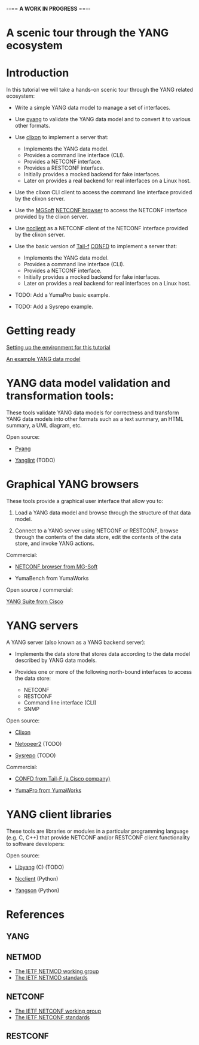 --== **A WORK IN PROGRESS** ==--

# A scenic tour through the YANG ecosystem

# Introduction

In this tutorial we will take a hands-on scenic tour through the YANG related ecosystem:

 * Write a simple YANG data model to manage a set of interfaces.

 * Use [pyang](https://github.com/mbj4668/pyang) to validate the YANG data model and to convert it
   to various other formats.

 * Use [clixon](https://clixon-docs.readthedocs.io/en/latest/) to implement a server that:
   - Implements the YANG data model.
   - Provides a command line interface (CLI).
   - Provides a NETCONF interface.
   - Provides a RESTCONF interface.
   - Initially provides a mocked backend for fake interfaces.
   - Later on provides a real backend for real interfaces on a Linux host.

* Use the clixon CLI client to access the command line interface provided by the clixon server.

* Use the [MGSoft](https://www.mg-soft.si/) [NETCONF browser](https://www.mg-soft.si/) to access
  the NETCONF interface provided by the clixon server.

* Use [ncclient](https://github.com/ncclient/ncclient) as a NETCONF client of the NETCONF
  interface provided by the clixon server.

* Use the basic version of [Tail-f](https://www.tail-f.com/)
   [CONFD](https://www.tail-f.com/confd-basic/) to implement a server that:
   - Implements the YANG data model.
   - Provides a command line interface (CLI).
   - Provides a NETCONF interface.
   - Initially provides a mocked backend for fake interfaces.
   - Later on provides a real backend for real interfaces on a Linux host.

* TODO: Add a YumaPro basic example.

* TODO: Add a Sysrepo example.


# Getting ready

[Setting up the environment for this tutorial](docs/tutorial-install.md)

[An example YANG data model](docs/example-yang-data-model.md)

# YANG data model validation and transformation tools:

These tools validate YANG data models for correctness and transform YANG data models into other
formats such as a text summary, an HTML summary, a UML diagram, etc.

Open source:

* [Pyang](docs/pyang.md)

* [Yanglint](https://www.mankier.com/1/yanglint) (TODO)

# Graphical YANG browsers

These tools provide a graphical user interface that allow you to:

1. Load a YANG data model and browse through the structure of that data model.

2. Connect to a YANG server using NETCONF or RESTCONF, browse through the contents of the data
   store, edit the contents of the data store, and invoke YANG actions.

Commercial:

* [NETCONF browser from MG-Soft](mg-soft-browser.md)

* YumaBench from YumaWorks

Open source / commercial:

[YANG Suite from Cisco](docs/yang-suite.md)

# YANG servers

A YANG server (also known as a YANG backend server):

* Implements the data store that stores data according to the data model described by YANG
  data models.

* Provides one or more of the following north-bound interfaces to access the data store:
  * NETCONF
  * RESTCONF
  * Command line interface (CLI)
  * SNMP

Open source:

* [Clixon](docs/clixon.md)

* [Netopeer2](https://github.com/CESNET/netopeer2) (TODO)

* [Sysrepo](https://github.com/sysrepo/sysrepo) (TODO)

Commercial:

* [CONFD from Tail-F (a Cisco company)](docs/confd.md)

* [YumaPro from YumaWorks](docs/yumapro.md)

# YANG client libraries

These tools are libraries or modules in a particular programming language (e.g. C, C++)
that provide NETCONF and/or RESTCONF client functionality to software developers:

Open source:

* [Libyang](https://netopeer.liberouter.org/doc/libyang/devel/html/) (C) (TODO)

* [Ncclient](docs/ncclient.md) (Python)

* [Yangson](https://yangson.labs.nic.cz/) (Python)

# References

## YANG

## NETMOD

* [The IETF NETMOD working group](https://datatracker.ietf.org/wg/netmod/about/)
* [The IETF NETMOD standards](https://datatracker.ietf.org/wg/netmod/documents/)

## NETCONF

* [The IETF NETCONF working group](https://datatracker.ietf.org/wg/netconf/about/)
* [The IETF NETCONF standards](https://datatracker.ietf.org/wg/netconf/documents/)

## RESTCONF
